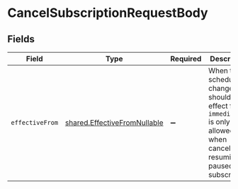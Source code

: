 # CancelSubscriptionRequestBody


## Fields

| Field                                                                                                                               | Type                                                                                                                                | Required                                                                                                                            | Description                                                                                                                         |
| ----------------------------------------------------------------------------------------------------------------------------------- | ----------------------------------------------------------------------------------------------------------------------------------- | ----------------------------------------------------------------------------------------------------------------------------------- | ----------------------------------------------------------------------------------------------------------------------------------- |
| `effectiveFrom`                                                                                                                     | [shared.EffectiveFromNullable](../../../sdk/models/shared/effectivefromnullable.md)                                                 | :heavy_minus_sign:                                                                                                                  | When this scheduled change should take effect from. `immediately` is only allowed when canceling or resuming a paused subscription. |